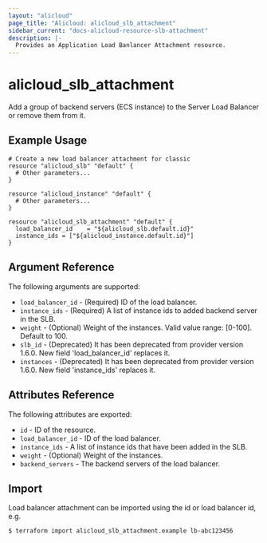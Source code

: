 ```yaml
---
layout: "alicloud"
page_title: "Alicloud: alicloud_slb_attachment"
sidebar_current: "docs-alicloud-resource-slb-attachment"
description: |-
  Provides an Application Load Banlancer Attachment resource.
---
```


# alicloud\_slb\_attachment

Add a group of backend servers (ECS instance) to the Server Load Balancer or remove them from it.

## Example Usage

```
# Create a new load balancer attachment for classic
resource "alicloud_slb" "default" {
  # Other parameters...
}

resource "alicloud_instance" "default" {
  # Other parameters...
}

resource "alicloud_slb_attachment" "default" {
  load_balancer_id    = "${alicloud_slb.default.id}"
  instance_ids = ["${alicloud_instance.default.id}"]
}
```

## Argument Reference

The following arguments are supported:

* `load_balancer_id` - (Required) ID of the load balancer.
* `instance_ids` - (Required) A list of instance ids to added backend server in the SLB.
* `weight` - (Optional) Weight of the instances. Valid value range: [0-100]. Default to 100.
* `slb_id` - (Deprecated) It has been deprecated from provider version 1.6.0. New field 'load_balancer_id' replaces it.
* `instances` - (Deprecated) It has been deprecated from provider version 1.6.0. New field 'instance_ids' replaces it.

## Attributes Reference

The following attributes are exported:

* `id` - ID of the resource.
* `load_balancer_id` - ID of the load balancer.
* `instance_ids` - A list of instance ids that have been added in the SLB.
* `weight` - (Optional) Weight of the instances.
* `backend_servers` - The backend servers of the load balancer.

## Import

Load balancer attachment can be imported using the id or load balancer id, e.g.

```
$ terraform import alicloud_slb_attachment.example lb-abc123456
```
